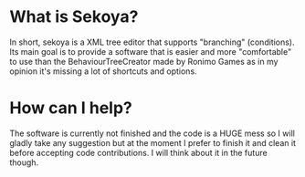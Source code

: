 # What is Sekoya?
In short, sekoya is a XML tree editor that supports "branching" (conditions). 
Its main goal is to provide a software that is easier and more "comfortable" to use than the BehaviourTreeCreator made by Ronimo Games as 
in my opinion it's missing a lot of shortcuts and options.

# How can I help?
The software is currently not finished and the code is a HUGE mess so I will gladly take any suggestion but at the moment I prefer to finish it and clean it before accepting code contributions. I will think about it in the future though.
